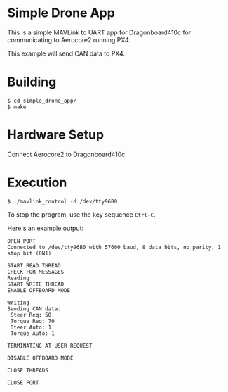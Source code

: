 Simple Drone App
================

This is a simple MAVLink to UART app for Dragonboard410c for communicating to Aerocore2 running PX4.

This example will send CAN data to PX4.


Building
========

```
$ cd simple_drone_app/
$ make
```

Hardware Setup
=========

Connect Aerocore2 to Dragonboard410c. 

Execution
=========

```
$ ./mavlink_control -d /dev/tty96B0
```

To stop the program, use the key sequence ```Ctrl-C```.

Here's an example output:

```
OPEN PORT
Connected to /dev/tty96B0 with 57600 baud, 8 data bits, no parity, 1 stop bit (8N1)

START READ THREAD 
CHECK FOR MESSAGES
Reading
START WRITE THREAD 
ENABLE OFFBOARD MODE

Writing
Sending CAN data:
 Steer Req: 50
 Torque Req: 70
 Steer Auto: 1
 Torque Auto: 1

TERMINATING AT USER REQUEST

DISABLE OFFBOARD MODE

CLOSE THREADS

CLOSE PORT

```

